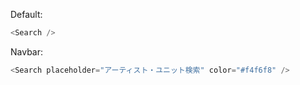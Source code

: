 Default:
```js { "props": { "style": { "background": "#f1f4f6" } } }
<Search />
```

Navbar:
```js
<Search placeholder="アーティスト・ユニット検索" color="#f4f6f8" />
```
